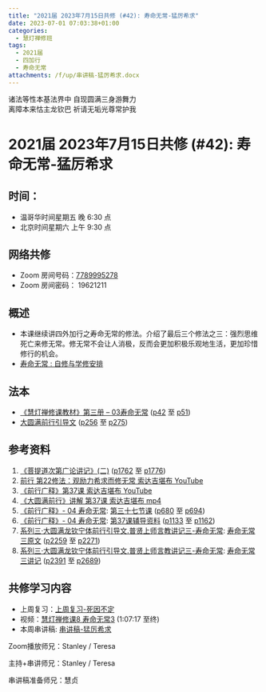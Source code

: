 ```yaml
---
title: "2021届 2023年7月15日共修 (#42): 寿命无常-猛厉希求"
date: 2023-07-01 07:03:38+01:00
categories:
  - 慧灯禅修班
tags:
  - 2021届
  - 四加行
  - 寿命无常
attachments: /f/up/串讲稿-猛厉希求.docx
---
```

<!--StartFragment-->

诸法等性本基法界中 自现圆满三身游舞力\
离障本来怙主龙钦巴 祈请无垢光尊常护我

# 2021届 2023年7月15日共修 (#42): 寿命无常-猛厉希求

<!--EndFragment-->

## 时间：

* 温哥华时间星期五 晚 6:30 点
* 北京时间星期六 上午 9:30 点

## 网络共修

* Zoom 房间号码：[7789995278](https://us02web.zoom.us/j/7789995278?pwd=VjZmbWJFY2k2K0E5RVB2cTNIQmhqUT09)
* Zoom 房间密码： 19621211

## 概述

* 本课继续讲四外加行之寿命无常的修法。介绍了最后三个修法之三：强烈思维死亡来修无常。修无常不会让人消极，反而会更加积极乐观地生活，更加珍惜修行的机会。
* [寿命无常 : 自修与学修安排](https://fohuifayu.com/index.php/huideng-jiangtang/chanxiuke/zen-03/8653-zen03-smwc?title=)

## 法本

* [《慧灯禅修课教材》第三册 – 03寿命无常](https://huidengchanxiu.net/books/b3/3-03) ([p42](https://huidengchanxiu.net/books/b3/3-03/#p42) 至 [p51](https://huidengchanxiu.net/books/b3/3-03/#p51))
* [大圆满前行引导文](https://huidengchanxiu.net/books/dymqx) ([p256](https://huidengchanxiu.net/books/dymqx/#p256) 至 [p275](https://huidengchanxiu.net/books/dymqx/#p275))

## 参考资料

1. [《菩提道次第广论讲记》(二)](https://huidengchanxiu.net/refs/ptdcdgl/2) ([p1762](https://huidengchanxiu.net/refs/ptdcdgl/2/#p1762) 至 [p1776](https://huidengchanxiu.net/refs/ptdcdgl/2/#p1776))
2. [](https://huidengchanxiu.net/refs/qxbwl/)[前行 第22修法：观励力希求而修无常 索达吉堪布 YouTube](https://www.youtube.com/watch?v=zjWxSbvYKzw&list=PLAnEIprIVklfgalc7Xw4ToCyX-C_wu-XT&index=22)
3. [《前行广释》第37课 索达吉堪布 YouTube](https://www.youtube.com/watch?v=TRZipI3CE3o&list=PLAnEIprIVklfWTKX6X1gI9eR_phiB8B4b&index=38)
4. [《大圆满前行》讲解 第37课 索达吉堪布 mp4](http://huidengchanxiu.net/jmy/007-%E5%A4%A7%E5%9C%86%E6%BB%A1%E5%89%8D%E8%A1%8C%E5%B9%BF%E9%87%8A/007-%E5%89%8D%E8%A1%8C%E5%B9%BF%E9%87%8A%E8%A7%86%E9%A2%91/%e3%80%8a%e5%a4%a7%e5%9c%86%e6%bb%a1%e5%89%8d%e8%a1%8c%e3%80%8b%e8%ae%b2%e8%a7%a3%e7%ac%ac37%e8%af%be.mp4)
5. [《前行广释》- 04 寿命无常](https://huidengchanxiu.net/refs/qxgs/qxgs-04wc): [](https://huidengchanxiu.net/refs/qxgs/qxgs-04wc/#%E7%AC%AC%E4%B8%89%E5%8D%81%E4%BA%8C%E8%8A%82%E8%AF%BE)[第三十七节课](https://huidengchanxiu.net/refs/qxgs/qxgs-04wc/#%E7%AC%AC%E4%B8%89%E5%8D%81%E4%B8%83%E8%8A%82%E8%AF%BE) ([p680](https://huidengchanxiu.net/refs/qxgs/qxgs-04wc/#p680) 至 [p694](https://huidengchanxiu.net/refs/qxgs/qxgs-04wc/#p694))
6. [《前行广释》- 04 寿命无常](https://huidengchanxiu.net/refs/qxgs/fudao/qxgsfd-04wc): [第37课辅导资料](https://huidengchanxiu.net/refs/qxgs/fudao/qxgsfd-04wc/#%E5%89%8D%E8%A1%8C%E5%B9%BF%E9%87%8A%E7%AC%AC37%E8%AF%BE%E8%BE%85%E5%AF%BC%E8%B5%84%E6%96%99) ([p1133](https://huidengchanxiu.net/refs/qxgs/fudao/qxgsfd-04wc/#p1133) 至 [p1162](https://huidengchanxiu.net/refs/qxgs/fudao/qxgsfd-04wc/#p1162))
7. [系列三·大圆满龙钦宁体前行引导文.普贤上师言教讲记三-寿命无常](https://huidengchanxiu.net/refs/xmfw/s3-ydw3-smwc): [寿命无常三原文](https://huidengchanxiu.net/refs/xmfw/s3-ydw3-smwc/#%E5%AF%BF%E5%91%BD%E6%97%A0%E5%B8%B8%E4%B8%89%E5%8E%9F%E6%96%87) ([p2259](https://huidengchanxiu.net/refs/xmfw/s3-ydw3-smwc/#p2259) 至 [p2271](https://huidengchanxiu.net/refs/xmfw/s3-ydw3-smwc/#p2271))
8. [系列三·大圆满龙钦宁体前行引导文.普贤上师言教讲记三-寿命无常](https://huidengchanxiu.net/refs/xmfw/s3-ydw3-smwc): [寿命无常三讲记](https://huidengchanxiu.net/refs/xmfw/s3-ydw3-smwc/#%E5%AF%BF%E5%91%BD%E6%97%A0%E5%B8%B8%E4%B8%89%E8%AE%B2%E8%AE%B0) ([p2391](https://huidengchanxiu.net/refs/xmfw/s3-ydw3-smwc/#p2391) 至 [p2689](https://huidengchanxiu.net/refs/xmfw/s3-ydw3-smwc/#p2689))

<!--StartFragment-->

## **共修学习内容**

* 上周复习：[上周复习-死因不定](/f/up/上周复习-死因不定.docx)
* 视频：[](https://fohuifayu.com/index.php/huideng-jiangtang/chanxiuke/zen-03/658-l15076)[慧灯禅修课8 寿命无常3](https://fohuifayu.com/index.php/huideng-jiangtang/chanxiuke/zen-03/659-l15077) (1:07:17 至终)
* 本周串讲稿: [](https://www.huidengvan.com/f/up/%E4%B8%B2%E8%AE%B2%E7%A8%BF-%E5%90%84%E7%A7%8D%E6%AF%94%E5%96%BB1.docx)[](https://www.huidengvan.com/f/up/%E4%B8%B2%E8%AE%B2%E7%A8%BF-%E6%AD%BB%E5%9B%A0%E4%B8%8D%E5%AE%9A1.docx)[串讲稿-猛厉希求](/f/up/串讲稿-猛厉希求.docx)

Zoom播放师兄：Stanley / Teresa

主持+串讲师兄：Stanley / Teresa

串讲稿准备师兄：慧贞

<!--EndFragment-->